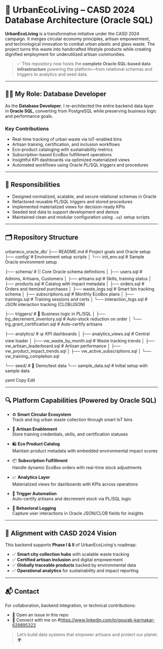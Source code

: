 # 🌱 UrbanEcoLiving – CASD 2024 Database Architecture (Oracle SQL)

**UrbanEcoLiving** is a transformative initiative under the CASD 2024 campaign. It merges circular economy principles, artisan empowerment, and technological innovation to combat urban plastic and glass waste. The project turns this waste into handcrafted lifestyle products while creating dignified employment for underutilized artisan communities.

> ✅ This repository now hosts the **complete Oracle SQL-based data infrastructure** powering the platform—from relational schemas and triggers to analytics and seed data.

---

## 👨‍💻 My Role: Database Developer

As the **Database Developer**, I re-architected the entire backend data layer in **Oracle SQL**, converting from PostgreSQL while preserving business logic and performance goals.

### Key Contributions

- Real-time tracking of urban waste via IoT-enabled bins  
- Artisan training, certification, and inclusion workflows  
- Eco-product cataloging with sustainability metrics  
- Subscription-based EcoBox fulfillment operations  
- Insightful KPI dashboards via optimized materialized views  
- Automated workflows using Oracle PL/SQL triggers and procedures  

---

## 🔧 Responsibilities

- Designed normalized, scalable, and secure relational schemas in Oracle
- Refactored reusable PL/SQL triggers and stored procedures
- Implemented materialized views for decision-ready KPIs
- Seeded test data to support development and demos
- Maintained clean and modular configuration using `.sql` setup scripts

---

## 🗂️ Repository Structure

urbaneco_oracle_db/
├── README.md # Project goals and Oracle setup
├── config/ # Environment setup scripts
│ └── init_env.sql # Sample Oracle environment setup

├── schema/ # 🗄️ Core Oracle schema definitions
│ ├── users.sql # Admins, Artisans, Customers
│ ├── artisans.sql # Skills, training status
│ ├── products.sql # Catalog with impact metadata
│ ├── orders.sql # Orders and itemized purchases
│ ├── waste_logs.sql # Smart bin tracking schema
│ ├── subscriptions.sql # Monthly EcoBox plans
│ ├── trainings.sql # Training sessions and certs
│ └── interaction_logs.sql # JSON interaction tracking (CLOB/JSON)

├── triggers/ # 🔄 Business logic in PL/SQL
│ ├── trg_decrement_inventory.sql # Auto-stock reduction on order
│ └── trg_grant_certification.sql # Auto-certify artisans

├── analytics/ # 📊 KPI dashboards
│ ├── analytics_views.sql # Central view loader
│ ├── vw_waste_by_month.sql # Waste tracking trends
│ ├── vw_artisan_leaderboard.sql # Artisan performance
│ ├── vw_product_impact_trends.sql
│ ├── vw_active_subscriptions.sql
│ └── vw_training_completion.sql

└── seed/ # 🧪 Demo/test data
└── sample_data.sql # Initial setup with sample data

yaml
Copy
Edit

---

## 🔍 Platform Capabilities (Powered by Oracle SQL)

- ♻️ **Smart Circular Ecosystem**  
  Track and log urban waste collection through smart IoT bins

- 🎨 **Artisan Enablement**  
  Store training credentials, skills, and certification statuses

- 🛍️ **Eco Product Catalog**  
  Maintain product metadata with embedded environmental impact scores

- 📦 **Subscription Fulfillment**  
  Handle dynamic EcoBox orders with real-time stock adjustments

- 📈 **Analytics Layer**  
  Materialized views for dashboards with KPIs across operations

- 🤖 **Trigger Automation**  
  Auto-certify artisans and decrement stock via PL/SQL logic

- 🧠 **Behavioral Logging**  
  Capture user interactions in Oracle JSON/CLOB fields for insights

---

## 🧭 Alignment with CASD 2024 Vision

This backend supports **Phase I & II** of UrbanEcoLiving's roadmap:

- ✅ **Smart city collection hubs** with scalable waste tracking  
- ✅ **Certified artisan inclusion** and digital empowerment  
- ✅ **Globally traceable products** backed by environmental data  
- ✅ **Operational analytics** for sustainability and impact reporting  

---

## 📬 Contact

For collaboration, backend integration, or technical contributions:

- 📧 Open an issue in this repo  
- 💼 Connect with me on #https://www.linkedin.com/in/gourab-karmakar-629895323

> Let’s build data systems that empower artisans and protect our planet. 🌍
